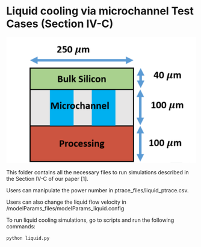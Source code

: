 # Liquid cooling via microchannel Test Cases (Section IV-C)
![](/image/chipstack.PNG)

This folder contains all the necessary files to run simulations described in the Section IV-C of our paper [1].

Users can manipulate the power number in ptrace_files/liquid_ptrace.csv. 

Users can also change the liquid flow velocity in /modelParams_files/modelParams_liquid.config

To run liquid cooling simulations, go to scripts and run the following commands:
```python
python liquid.py
```
